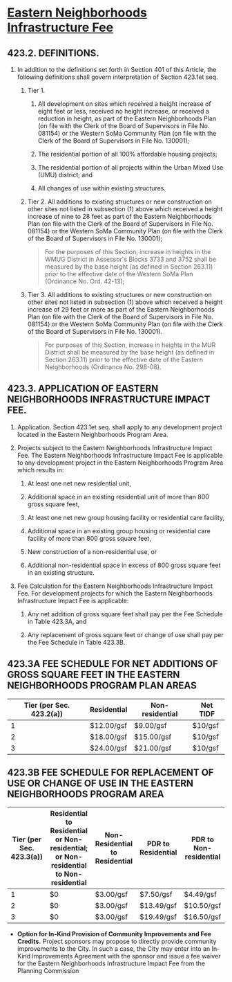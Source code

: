 # [Eastern Neighborhoods Infrastructure Fee](http://library.amlegal.com/nxt/gateway.dll/California/planning/article4developmentimpactfeesandprojectr?f=templates$fn=default.htm$3.0$vid=amlegal:sanfrancisco_ca$anc=JD_423)

## 423.2.  DEFINITIONS.

1.  In addition to the definitions set forth in Section 401 of this Article, the following definitions shall govern interpretation of Section 423.1et seq.

    1.  Tier 1.

        1.  All development on sites which received a height increase of eight feet or less, received no height increase, or received a reduction in height, as part of the Eastern Neighborhoods Plan (on file with the Clerk of the Board of Supervisors in File No. 081154) or the Western SoMa Community Plan (on file with the Clerk of the Board of Supervisors in File No. 130001);

        2.  The residential portion of all 100% affordable housing projects;

        3.  The residential portion of all projects within the Urban Mixed Use (UMU) district; and

        4.  All changes of use within existing structures.

    2.  Tier 2. All additions to existing structures or new construction on other sites not listed in subsection (1) above which received a height increase of nine to 28 feet as part of the Eastern Neighborhoods Plan (on file with the Clerk of the Board of Supervisors in File No. 081154) or the Western SoMa Community Plan (on file with the Clerk of the Board of Supervisors in File No. 130001);

        > For the purposes of this Section, increase in heights in the WMUG District in Assessor's Blocks 3733 and 3752 shall be measured by the base height (as defined in Section 263.11) prior to the effective date of the Western SoMa Plan (Ordinance No. Ord. 42-13);

    3.  Tier 3. All additions to existing structures or new construction on other sites not listed in subsection (1) above which received a height increase of 29 feet or more as part of the Eastern Neighborhoods Plan (on file with the Clerk of the Board of Supervisors in File No. 081154) or the Western SoMa Community Plan (on file with the Clerk of the Board of Supervisors in File No. 130001).

        > For purposes of this Section, increase in heights in the MUR District shall be measured by the base height (as defined in Section 263.11) prior to the effective date of the Eastern Neighborhoods (Ordinance No. 298-08).

## 423.3.  APPLICATION OF EASTERN NEIGHBORHOODS INFRASTRUCTURE IMPACT FEE.

1.  Application. Section 423.1et seq. shall apply to any development project located in the Eastern Neighborhoods Program Area.

2.  Projects subject to the Eastern Neighborhoods Infrastructure Impact Fee. The Eastern Neighborhoods Infrastructure Impact Fee is applicable to any development project in the Eastern Neighborhoods Program Area which results in:

    1.  At least one net new residential unit,

    2.  Additional space in an existing residential unit of more than 800 gross square feet,

    3.  At least one net new group housing facility or residential care facility,

    4.  Additional space in an existing group housing or residential care facility of more than 800 gross square feet,

    5.  New construction of a non-residential use, or

    6.  Additional non-residential space in excess of 800 gross square feet in an existing structure.

3.  Fee Calculation for the Eastern Neighborhoods Infrastructure Impact Fee. For development projects for which the Eastern Neighborhoods Infrastructure Impact Fee is applicable:

    1.  Any net addition of gross square feet shall pay per the Fee Schedule in Table 423.3A, and

    2.  Any replacement of gross square feet or change of use shall pay per the Fee Schedule in Table 423.3B.

## 423.3A FEE SCHEDULE FOR NET ADDITIONS OF GROSS SQUARE FEET IN THE EASTERN NEIGHBORHOODS PROGRAM PLAN AREAS

| Tier (per Sec. 423.2(a)) | Residential | Non-residential | Net TIDF |
| ------------------------ | ----------- | --------------- | -------- |
| 1                        | $12.00/gsf  | $9.00/gsf       | $10/gsf  |
| 2                        | $18.00/gsf  | $15.00/gsf      | $10/gsf  |
| 3                        | $24.00/gsf  | $21.00/gsf      | $10/gsf  |

## 423.3B FEE SCHEDULE FOR REPLACEMENT OF USE OR CHANGE OF USE IN THE EASTERN NEIGHBORHOODS PROGRAM AREA

| Tier (per Sec. 423.3(a)) | Residential to Residential or Non-residential; or Non-residential to Non-residential | Non-Residential to Residential | PDR to Residential | PDR to Non-residential |
| ------------------------ | ------------------------------------------------------------------------------------ | ------------------------------ | ------------------ | ---------------------- |
| 1                        | $0                                                                                   | $3.00/gsf                      | $7.50/gsf          | $4.49/gsf              |
| 2                        | $0                                                                                   | $3.00/gsf                      | $13.49/gsf         | $10.50/gsf             |
| 3                        | $0                                                                                   | $3.00/gsf                      | $19.49/gsf         | $16.50/gsf             |

-   **Option for In-Kind Provision of Community Improvements and Fee Credits.** Project sponsors may propose to directly provide community improvements to the City. In such a case, the City may enter into an In-Kind Improvements Agreement with the sponsor and issue a fee waiver for the Eastern Neighborhoods Infrastructure Impact Fee from the Planning Commission
